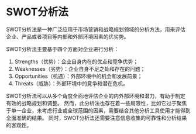 # SWOT分析法

SWOT分析法是一种广泛应用于市场营销和战略规划领域的分析方法，用来评估企业、产品或者项目等内部和外部环境因素的优劣势。

SWOT分析法主要基于四个方面对企业进行分析：

1. Strengths（优势）：企业自身内在的优点和竞争优势；
2. Weaknesses（劣势）：企业自身不足之处和存在的问题；
3. Opportunities（机遇）：外部环境中的机会和发展前景；
4. Threats（威胁）：外部环境中的竞争和潜在危机。

SWOT分析法可以从多个角度全面地评估企业的内外部环境和潜力，有助于制定有效的战略规划和调整。
然而，此分析法也存在着一些局限性，比如它过于聚焦于单一企业，未考虑行业或全球范围的因素，需要结合其他分析工具使用才能得到全面准确的结果。
同时，SWOT分析法还需要注意信息收集的可靠性和分析结果的客观性。

